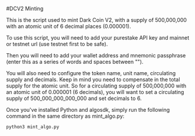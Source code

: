 #DCV2 Minting

This is the script used to mint Dark Coin V2, with a supply of 500,000,000 with an atomic unit of 6 decimal places (0.000001).

To use this script, you will need to add your purestake API key and mainnet or testnet url (use testnet first to be safe). 

Then you will need to add your wallet address and mnemonic passphrase (enter this as a series of words and spaces between "").

You will also need to configure the token name, unit name, circulating supply and decimals. Keep in mind you need to compensate in the total supply for the atomic unit. So for a circulating supply of 500,000,000 with an atomic unit of 0.000001 (6 decimals), you will want to set a circulating supply of 500_000_000_000_000 and set decimals to 6.

Once you've installed Python and algosdk, simply run the following command in the same directory as mint_algo.py:

```python3 mint_algo.py```

